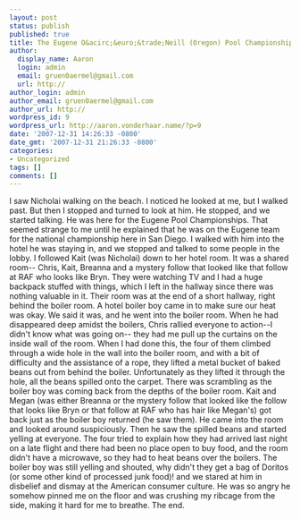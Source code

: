```yaml
---
layout: post
status: publish
published: true
title: The Eugene O&acirc;&euro;&trade;Neill (Oregon) Pool Championships
author:
  display_name: Aaron
  login: admin
  email: gruen0aermel@gmail.com
  url: http://
author_login: admin
author_email: gruen0aermel@gmail.com
author_url: http://
wordpress_id: 9
wordpress_url: http://aaron.vonderhaar.name/?p=9
date: '2007-12-31 14:26:33 -0800'
date_gmt: '2007-12-31 21:26:33 -0800'
categories:
- Uncategorized
tags: []
comments: []
---
```

<p>I saw Nicholai walking on the beach. I noticed he looked at me, but I walked past. But then I stopped and turned to look at him. He stopped, and we started talking. He was here for the Eugene Pool Championships. That seemed strange to me until he explained that he was on the Eugene team for the national championship here in San Diego. I walked with him into the hotel he was staying in, and we stopped and talked to some people in the lobby. I followed Kait (was Nicholai) down to her hotel room. It was a shared room-- Chris, Kait, Breanna and a mystery follow that looked like that follow at RAF who looks like Bryn. They were watching TV and I had a huge backpack stuffed with things, which I left in the hallway since there was nothing valuable in it. Their room was at the end of a short hallway, right behind the boiler room. A hotel boiler boy came in to make sure our heat was okay. We said it was, and he went into the boiler room. When he had disappeared deep amidst the boilers, Chris rallied everyone to action--I didn't know what was going on-- they had me pull up the curtains on the inside wall of the room. When I had done this, the four of them climbed through a wide hole in the wall into the boiler room, and with a bit of difficulty and the assistance of a rope, they lifted a metal bucket of baked beans out from behind the boiler. Unfortunately as they lifted it through the hole, all the beans spilled onto the carpet. There was scrambling as the boiler boy was coming back from the depths of the boiler room. Kait and Megan (was either Breanna or the mystery follow that looked like the follow that looks like Bryn or that follow at RAF who has hair like Megan's) got back just as the boiler boy returned (he saw them). He came into the room and looked around suspiciously. Then he saw the spilled beans and started yelling at everyone. The four tried to explain how they had arrived last night on a late flight and there had been no place open to buy food, and the room didn't have a microwave, so they had to heat beans over the boilers. The boiler boy was still yelling and shouted, why didn't they get a bag of Doritos (or some other kind of processed junk food)! and we stared at him in disbelief and dismay at the American consumer culture. He was so angry he somehow pinned me on the floor and was crushing my ribcage from the side, making it hard for me to breathe. The end.</p>
